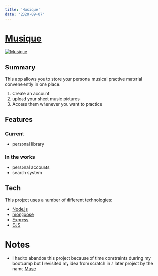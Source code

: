 ```yaml
---
title: 'Musique'
date: '2020-09-07'
---
```


# [Musique](https://dry-brushlands-36744.herokuapp.com/home/library)

[![Musique](https://i.imgur.com/MPIULJw.png)](https://dry-brushlands-36744.herokuapp.com/home/library)

## Summary

This app allows you to store your personal musical practive material conveneiently in one place.

1. Create an account
2. upload your sheet music pictures
3. Access them whenever you want to practice

## Features
### Current
- personal library
### In the works
- personal accounts 
- search system


## Tech

This project uses a number of different technologies:

- [Node.js](https://nodejs.org/)
- [mongoose](https://mongoosejs.com/)
- [Express](https://expressjs.com/)
- [EJS](https://ejs.co/)

# Notes
- I had to abandon this project because of time constraints durring my bootcamp but I revisited my idea from scratch in a later project by the name [Muse](/projects/muse)
